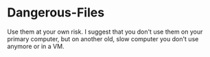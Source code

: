 # Dangerous-Files
Use them at your own risk. I suggest that you don't use them on your primary computer, but on another old, slow computer you don't use anymore or in a VM.
